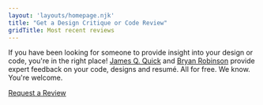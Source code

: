 ```yaml
---
layout: 'layouts/homepage.njk'
title: "Get a Design Critique or Code Review"
gridTitle: Most recent reviews
---
```


If you have been looking for someone to provide insight into your design or code, you're in the right place! [James Q. Quick](https://learnbuildteach.com) and [Bryan Robinson](https://bryanlrobinson.com) provide expert feedback on your code, designs and resumé. All for free. We know. You're welcome.

<a href="/sign-up" class="button">Request a Review</a>